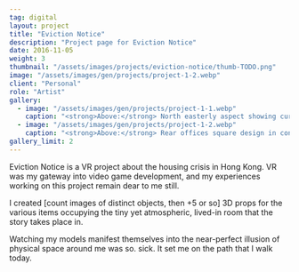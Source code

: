```yaml
---
tag: digital
layout: project
title: "Eviction Notice"
description: "Project page for Eviction Notice"
date: 2016-11-05
weight: 3
thumbnail: "/assets/images/projects/eviction-notice/thumb-TODO.png"
image: "/assets/images/gen/projects/project-1-2.webp"
client: "Personal"
role: "Artist"
gallery:
  - image: "/assets/images/gen/projects/project-1-1.webp"
    caption: "<strong>Above:</strong> North easterly aspect showing curved design"
  - image: "/assets/images/gen/projects/project-1-2.webp"
    caption: "<strong>Above:</strong> Rear offices square design in contrast"
gallery_limit: 2
---
```


Eviction Notice is a VR project about the housing crisis in Hong Kong. VR was my gateway into video game development, and my experiences working on this project remain dear to me still.

I created [count images of distinct objects, then +5 or so] 3D props for the various items occupying the tiny yet atmospheric, lived-in room that the story takes place in.

Watching my models manifest themselves into the near-perfect illusion of physical space around me was so. sick. It set me on the path that I walk today.